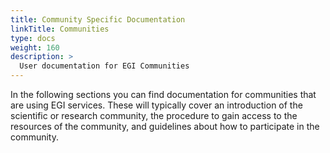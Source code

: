 ```yaml
---
title: Community Specific Documentation
linkTitle: Communities
type: docs
weight: 160
description: >
  User documentation for EGI Communities
---
```


In the following sections you can find documentation for communities that are
using EGI services. These will typically cover an introduction of the
scientific or research community, the procedure to gain access to the resources
of the community, and guidelines about how to participate in the community.
